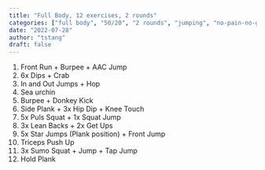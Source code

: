 ```yaml
---
title: "Full Body, 12 exercises, 2 rounds"
categories: ["full body", "50/20", "2 rounds", "jumping", "no-pain-no-gain"]
date: "2022-07-28"
author: "tstang"
draft: false
---
```


1. Front Run + Burpee + AAC Jump
1. 6x Dips + Crab
1. In and Out Jumps + Hop
1. Sea urchin
1. Burpee + Donkey Kick
1. Side Plank + 3x Hip Dip + Knee Touch
1. 5x Puls Squat + 1x Squat Jump
1. 3x Lean Backs + 2x Get Ups 
1. 5x Star Jumps (Plank position) + Front Jump
1. Triceps Push Up
1. 3x Sumo Squat + Jump + Tap Jump
1. Hold Plank
